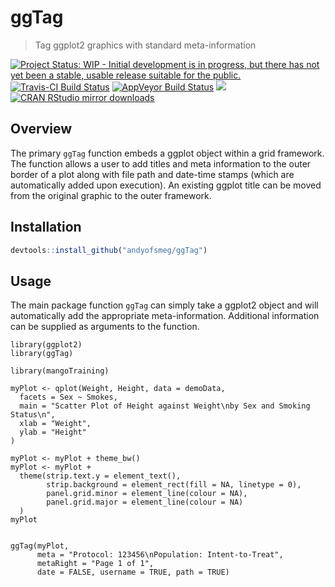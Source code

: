 # ggTag

> Tag ggplot2 graphics with standard meta-information

[![Project Status: WIP - Initial development is in progress, but there has not yet been a stable, usable release suitable for the public.](http://www.repostatus.org/badges/latest/wip.svg)](http://www.repostatus.org/#wip)
[![Travis-CI Build Status](https://travis-ci.org/andyofsmeg/ggTag.svg?branch=master)](https://travis-ci.org/andyofsmeg/ggTag)
[![AppVeyor Build Status](https://ci.appveyor.com/api/projects/status/github/aimeegott/ggTag?branch=master&svg=true)](https://ci.appveyor.com/project/aimeegott/ggTag)
[![](http://www.r-pkg.org/badges/version/ggTag)](http://www.r-pkg.org/pkg/ggTag)
[![CRAN RStudio mirror downloads](http://cranlogs.r-pkg.org/badges/ggTag)](http://www.r-pkg.org/pkg/ggTag)

## Overview

The primary `ggTag` function embeds a ggplot object within a grid framework.  The function allows a user to add titles and meta information to the outer border of a plot along with file path and date-time stamps (which are automatically added upon execution).  An existing ggplot title can be moved from the original graphic to the outer framework.

## Installation

```r
devtools::install_github("andyofsmeg/ggTag")
```

## Usage

The main package function `ggTag` can simply take a ggplot2 object and will automatically add the appropriate meta-information. Additional information can be supplied as arguments to the function.

```{r}
library(ggplot2)
library(ggTag)

library(mangoTraining)

myPlot <- qplot(Weight, Height, data = demoData, 
  facets = Sex ~ Smokes,
  main = "Scatter Plot of Height against Weight\nby Sex and Smoking Status\n",
  xlab = "Weight",
  ylab = "Height"
)

myPlot <- myPlot + theme_bw()
myPlot <- myPlot +
  theme(strip.text.y = element_text(),
        strip.background = element_rect(fill = NA, linetype = 0),
        panel.grid.minor = element_line(colour = NA),
        panel.grid.major = element_line(colour = NA)
  )
myPlot


ggTag(myPlot, 
      meta = "Protocol: 123456\nPopulation: Intent-to-Treat",
      metaRight = "Page 1 of 1",    
      date = FALSE, username = TRUE, path = TRUE)
```